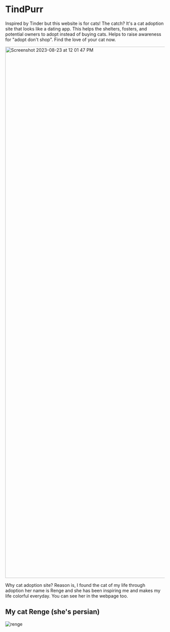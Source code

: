 # TindPurr
Inspired by Tinder but this website is for cats! The catch? It's a cat adoption site that looks like a dating app. This helps the shelters, fosters, and potential owners to adopt instead of buying cats. Helps to raise awareness for "adopt don't shop". Find the love of your cat now. 

<img width="1676" alt="Screenshot 2023-08-23 at 12 01 47 PM" src="https://github.com/michelletan03/TindPurr/assets/53888443/eb90ef12-6487-46c4-9e1c-f047c203f4a4">


Why cat adoption site? Reason is, I found the cat of my life through adoption her name is Renge and she has been inspiring me and makes my life colorful everyday. You can see her in the webpage too.

## My cat Renge (she's persian)
![renge](https://github.com/michelletan03/TindPurr/assets/53888443/223d1ab2-dabd-4b16-bae6-76a6d744cc02)
